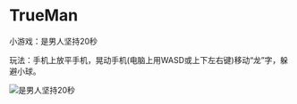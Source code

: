 TrueMan
=======

小游戏：是男人坚持20秒

玩法：手机上放平手机，晃动手机(电脑上用WASD或上下左右键)移动“龙”字，躲避小球。

![是男人坚持20秒](https://github.com/isux/TrueMan/raw/master/preview.png)


